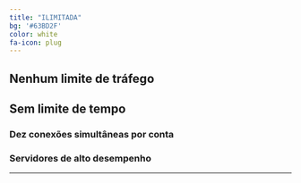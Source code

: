 ```yaml
---
title: "ILIMITADA"
bg: '#63BD2F'
color: white
fa-icon: plug
---
```


## Nenhum limite de tráfego

## Sem limite de tempo

### Dez conexões simultâneas por conta

### Servidores de alto desempenho 

-------------------------
